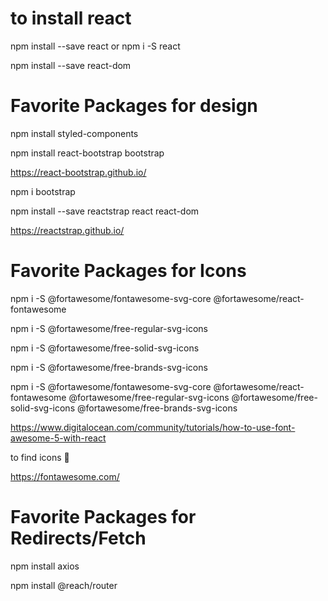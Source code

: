 # to install react
npm install --save react or npm i -S react

npm install --save react-dom

# Favorite Packages for design

npm install styled-components

npm install react-bootstrap bootstrap

https://react-bootstrap.github.io/

npm i bootstrap

npm install --save reactstrap react react-dom

https://reactstrap.github.io/

# Favorite Packages for Icons
npm i -S @fortawesome/fontawesome-svg-core @fortawesome/react-fontawesome

npm i -S @fortawesome/free-regular-svg-icons

npm i -S @fortawesome/free-solid-svg-icons

npm i -S @fortawesome/free-brands-svg-icons

npm i -S @fortawesome/fontawesome-svg-core @fortawesome/react-fontawesome @fortawesome/free-regular-svg-icons @fortawesome/free-solid-svg-icons @fortawesome/free-brands-svg-icons

https://www.digitalocean.com/community/tutorials/how-to-use-font-awesome-5-with-react

to find icons 🔽

https://fontawesome.com/

# Favorite Packages for Redirects/Fetch
npm install axios

npm install @reach/router